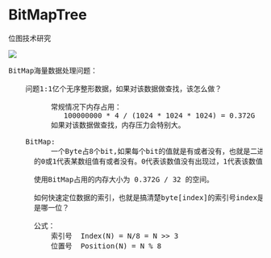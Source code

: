 # BitMapTree
位图技术研究

![](https://i.imgur.com/V93wKfw.png)

<pre>
BitMap海量数据处理问题：
       
    问题1:1亿个无序整形数据，如果对该数据做查找，该怎么做？
 
          常规情况下内存占用：
             100000000 * 4 / (1024 * 1024 * 1024) = 0.372G
          如果对该数据做查找，内存压力会特别大。

    BitMap:
          一个Byte占8个bit,如果每个bit的值就是有或者没有，也就是二进制0或者1.那就可用bit
      的0或1代表某数组值有或者没有。0代表该数值没有出现过，1代表该数值出现过。
      
      使用BitMap占用的内存大小为 0.372G / 32 的空间。

      如何快速定位数据的索引，也就是搞清楚byte[index]的索引号index是多少？位置号position
      是哪一位？

      公式：
          索引号  Index(N) = N/8 = N >> 3
          位置号  Position(N) = N % 8 
</pre>